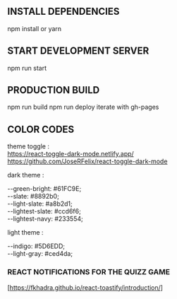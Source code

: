 ## INSTALL DEPENDENCIES

npm install or yarn

## START DEVELOPMENT SERVER

npm run start

## PRODUCTION BUILD

npm run build
npm run deploy iterate with gh-pages

## COLOR CODES

theme toggle : <br />
https://react-toggle-dark-mode.netlify.app/ <br />
https://github.com/JoseRFelix/react-toggle-dark-mode

dark theme :

--green-bright: #61FC9E;<br />
--slate: #8892b0;<br />
--light-slate: #a8b2d1;<br />
--lightest-slate: #ccd6f6;<br />
--lightest-navy: #233554;<br />

light theme :

--indigo: #5D6EDD;<br />
--light-gray: #ced4da;<br />

### REACT NOTIFICATIONS FOR THE QUIZZ GAME
[https://fkhadra.github.io/react-toastify/introduction/]
